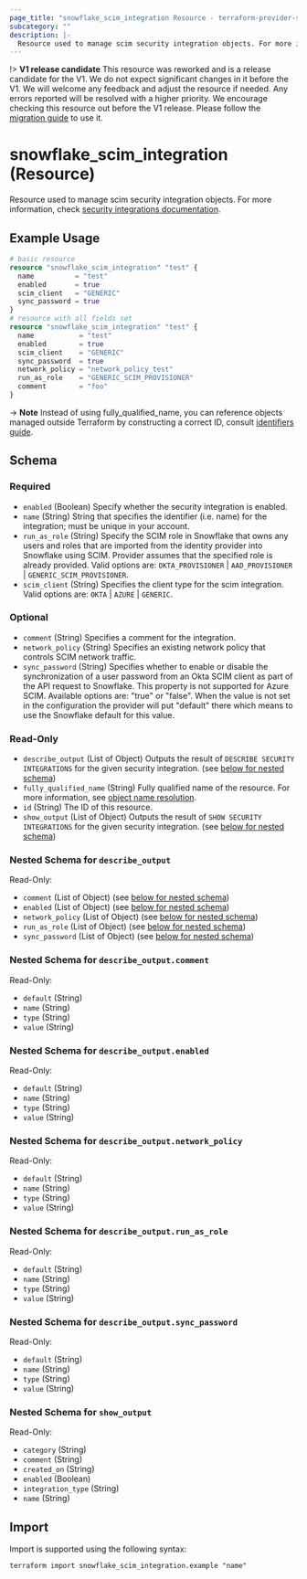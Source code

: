 ```yaml
---
page_title: "snowflake_scim_integration Resource - terraform-provider-snowflake"
subcategory: ""
description: |-
  Resource used to manage scim security integration objects. For more information, check security integrations documentation https://docs.snowflake.com/en/sql-reference/sql/create-security-integration-scim.
---
```


!> **V1 release candidate** This resource was reworked and is a release candidate for the V1. We do not expect significant changes in it before the V1. We will welcome any feedback and adjust the resource if needed. Any errors reported will be resolved with a higher priority. We encourage checking this resource out before the V1 release. Please follow the [migration guide](https://github.com/Snowflake-Labs/terraform-provider-snowflake/blob/main/MIGRATION_GUIDE.md#v0920--v0930) to use it.

# snowflake_scim_integration (Resource)

Resource used to manage scim security integration objects. For more information, check [security integrations documentation](https://docs.snowflake.com/en/sql-reference/sql/create-security-integration-scim).

## Example Usage

```terraform
# basic resource
resource "snowflake_scim_integration" "test" {
  name          = "test"
  enabled       = true
  scim_client   = "GENERIC"
  sync_password = true
}
# resource with all fields set
resource "snowflake_scim_integration" "test" {
  name           = "test"
  enabled        = true
  scim_client    = "GENERIC"
  sync_password  = true
  network_policy = "network_policy_test"
  run_as_role    = "GENERIC_SCIM_PROVISIONER"
  comment        = "foo"
}
```
-> **Note** Instead of using fully_qualified_name, you can reference objects managed outside Terraform by constructing a correct ID, consult [identifiers guide](https://registry.terraform.io/providers/Snowflake-Labs/snowflake/latest/docs/guides/identifiers#new-computed-fully-qualified-name-field-in-resources).
<!-- TODO(SNOW-1634854): include an example showing both methods-->

<!-- schema generated by tfplugindocs -->
## Schema

### Required

- `enabled` (Boolean) Specify whether the security integration is enabled.
- `name` (String) String that specifies the identifier (i.e. name) for the integration; must be unique in your account.
- `run_as_role` (String) Specify the SCIM role in Snowflake that owns any users and roles that are imported from the identity provider into Snowflake using SCIM. Provider assumes that the specified role is already provided. Valid options are: `OKTA_PROVISIONER` | `AAD_PROVISIONER` | `GENERIC_SCIM_PROVISIONER`.
- `scim_client` (String) Specifies the client type for the scim integration. Valid options are: `OKTA` | `AZURE` | `GENERIC`.

### Optional

- `comment` (String) Specifies a comment for the integration.
- `network_policy` (String) Specifies an existing network policy that controls SCIM network traffic.
- `sync_password` (String) Specifies whether to enable or disable the synchronization of a user password from an Okta SCIM client as part of the API request to Snowflake. This property is not supported for Azure SCIM. Available options are: "true" or "false". When the value is not set in the configuration the provider will put "default" there which means to use the Snowflake default for this value.

### Read-Only

- `describe_output` (List of Object) Outputs the result of `DESCRIBE SECURITY INTEGRATIONS` for the given security integration. (see [below for nested schema](#nestedatt--describe_output))
- `fully_qualified_name` (String) Fully qualified name of the resource. For more information, see [object name resolution](https://docs.snowflake.com/en/sql-reference/name-resolution).
- `id` (String) The ID of this resource.
- `show_output` (List of Object) Outputs the result of `SHOW SECURITY INTEGRATIONS` for the given security integration. (see [below for nested schema](#nestedatt--show_output))

<a id="nestedatt--describe_output"></a>
### Nested Schema for `describe_output`

Read-Only:

- `comment` (List of Object) (see [below for nested schema](#nestedobjatt--describe_output--comment))
- `enabled` (List of Object) (see [below for nested schema](#nestedobjatt--describe_output--enabled))
- `network_policy` (List of Object) (see [below for nested schema](#nestedobjatt--describe_output--network_policy))
- `run_as_role` (List of Object) (see [below for nested schema](#nestedobjatt--describe_output--run_as_role))
- `sync_password` (List of Object) (see [below for nested schema](#nestedobjatt--describe_output--sync_password))

<a id="nestedobjatt--describe_output--comment"></a>
### Nested Schema for `describe_output.comment`

Read-Only:

- `default` (String)
- `name` (String)
- `type` (String)
- `value` (String)


<a id="nestedobjatt--describe_output--enabled"></a>
### Nested Schema for `describe_output.enabled`

Read-Only:

- `default` (String)
- `name` (String)
- `type` (String)
- `value` (String)


<a id="nestedobjatt--describe_output--network_policy"></a>
### Nested Schema for `describe_output.network_policy`

Read-Only:

- `default` (String)
- `name` (String)
- `type` (String)
- `value` (String)


<a id="nestedobjatt--describe_output--run_as_role"></a>
### Nested Schema for `describe_output.run_as_role`

Read-Only:

- `default` (String)
- `name` (String)
- `type` (String)
- `value` (String)


<a id="nestedobjatt--describe_output--sync_password"></a>
### Nested Schema for `describe_output.sync_password`

Read-Only:

- `default` (String)
- `name` (String)
- `type` (String)
- `value` (String)



<a id="nestedatt--show_output"></a>
### Nested Schema for `show_output`

Read-Only:

- `category` (String)
- `comment` (String)
- `created_on` (String)
- `enabled` (Boolean)
- `integration_type` (String)
- `name` (String)

## Import

Import is supported using the following syntax:

```shell
terraform import snowflake_scim_integration.example "name"
```
